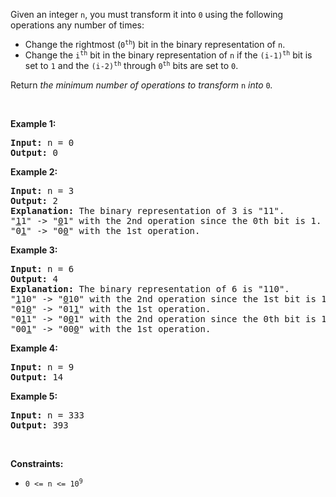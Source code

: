 <div><p>Given an integer <code>n</code>, you must transform it into <code>0</code> using the following operations any number of times:</p>

<ul>
	<li>Change the rightmost (<code>0<sup>th</sup></code>) bit in the binary representation of <code>n</code>.</li>
	<li>Change the <code>i<sup>th</sup></code> bit in the binary representation of <code>n</code> if the <code>(i-1)<sup>th</sup></code> bit is set to <code>1</code> and the <code>(i-2)<sup>th</sup></code> through <code>0<sup>th</sup></code> bits are set to <code>0</code>.</li>
</ul>

<p>Return <em>the minimum number of operations to transform </em><code>n</code><em> into </em><code>0</code><em>.</em></p>

<p>&nbsp;</p>
<p><strong>Example 1:</strong></p>

<pre><strong>Input:</strong> n = 0
<strong>Output:</strong> 0
</pre>

<p><strong>Example 2:</strong></p>

<pre><strong>Input:</strong> n = 3
<strong>Output:</strong> 2
<strong>Explanation:</strong> The binary representation of 3 is "11".
"<u>1</u>1" -&gt; "<u>0</u>1" with the 2nd operation since the 0th bit is 1.
"0<u>1</u>" -&gt; "0<u>0</u>" with the 1st operation.
</pre>

<p><strong>Example 3:</strong></p>

<pre><strong>Input:</strong> n = 6
<strong>Output:</strong> 4
<strong>Explanation:</strong> The binary representation of 6 is "110".
"<u>1</u>10" -&gt; "<u>0</u>10" with the 2nd operation since the 1st bit is 1 and 0th through 0th bits are 0.
"01<u>0</u>" -&gt; "01<u>1</u>" with the 1st operation.
"0<u>1</u>1" -&gt; "0<u>0</u>1" with the 2nd operation since the 0th bit is 1.
"00<u>1</u>" -&gt; "00<u>0</u>" with the 1st operation.
</pre>

<p><strong>Example 4:</strong></p>

<pre><strong>Input:</strong> n = 9
<strong>Output:</strong> 14
</pre>

<p><strong>Example 5:</strong></p>

<pre><strong>Input:</strong> n = 333
<strong>Output:</strong> 393
</pre>

<p>&nbsp;</p>
<p><strong>Constraints:</strong></p>

<ul>
	<li><code>0 &lt;= n &lt;= 10<sup>9</sup></code></li>
</ul>
</div>